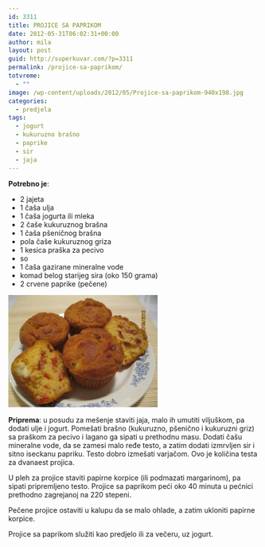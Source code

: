 ```yaml
---
id: 3311
title: PROJICE SA PAPRIKOM
date: 2012-05-31T06:02:31+00:00
author: mila
layout: post
guid: http://superkuvar.com/?p=3311
permalink: /projice-sa-paprikom/
totvreme:
  - ""
image: /wp-content/uploads/2012/05/Projice-sa-paprikom-940x198.jpg
categories:
  - predjela
tags:
  - jogurt
  - kukuruzno brašno
  - paprike
  - sir
  - jaja
---
```

**Potrebno je**:

  * 2 jajeta
  * 1 čaša ulja
  * 1 čaša jogurta ili mleka
  * 2 čaše kukuruznog brašna
  * 1 čaša pšeničnog brašna
  * pola čaše kukuruznog griza
  * 1 kesica praška za pecivo
  * so
  * 1 čaša gazirane mineralne vode
  * komad belog starijeg sira (oko 150 grama)
  * 2 crvene paprike (pečene)

<img class="alignnone size-medium wp-image-3312" title="Projice sa paprikom" src="/wp-content/uploads/2012/05/Projice-sa-paprikom-300x225.jpg" alt="" width="300" height="225" /> 

**Priprema**: u posudu za mešenje staviti jaja, malo ih umutiti viljuškom, pa dodati ulje i jogurt. Pomešati brašno (kukuruzno, pšenično i kukuruzni griz) sa praškom za pecivo i lagano ga sipati u prethodnu masu. Dodati čašu mineralne vode, da se zamesi malo ređe testo, a zatim dodati izmrvljen sir i sitno iseckanu papriku. Testo dobro izmešati varjačom. Ovo je količina testa za dvanaest projica.

U pleh za projice staviti papirne korpice (ili podmazati margarinom), pa sipati pripremljeno testo. Projice sa paprikom peći oko 40 minuta u pećnici prethodno zagrejanoj na 220 stepeni.

Pečene projice ostaviti u kalupu da se malo ohlade, a zatim ukloniti papirne korpice.

Projice sa paprikom služiti kao predjelo ili za večeru, uz jogurt.